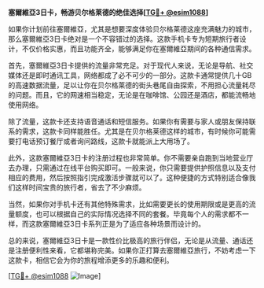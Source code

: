 **塞爾維亞3日卡，畅游贝尔格莱德的绝佳选择[[TG💪+ @esim1088](https://t.me/s/esim1088)]**

如果你计划前往塞爾維亞，尤其是想要深度体验贝尔格莱德这座充满魅力的城市，那么塞爾維亞3日卡绝对是一个不容错过的选择。这款手机卡专为短期旅行者设计，不仅价格实惠，而且功能齐全，能够满足你在塞爾維亞期间的各种通信需求。

首先，塞爾維亞3日卡提供的流量非常充足。对于现代人来说，无论是导航、社交媒体还是即时通讯工具，网络都成了必不可少的一部分。这款卡通常提供几十GB的高速数据流量，足以让你在贝尔格莱德的街头巷尾自由探索，不用担心流量耗尽的问题。而且，它的网速相当稳定，无论是在咖啡馆、公园还是酒店，都能流畅地使用网络。

除了流量，这款卡还支持语音通话和短信服务。如果你有需要与家人或朋友保持联系的需求，这款卡同样能胜任。尤其是在贝尔格莱德这样的城市，有时候你可能需要打电话预订餐厅或者询问路线，这款卡就能派上大用场了。

此外，这款塞爾維亞3日卡的注册过程也非常简单。你不需要亲自跑到当地营业厅去办理，只需通过在线平台购买即可。一般来说，你只需要提供护照信息以及支付相应的费用，然后按照指引完成激活步骤就可以了。这种便捷的方式特别适合像我们这样时间宝贵的旅行者，省去了不少麻烦。

当然，如果你对手机卡还有其他特殊需求，比如需要更长的使用期限或是更高的流量额度，也可以根据自己的实际情况选择不同的套餐。毕竟每个人的需求都不一样，而这款塞爾維亞3日卡系列正是为了适应各种场景而设计的。

总的来说，塞爾維亞3日卡是一款性价比极高的旅行伴侣，无论是从流量、通话还是注册便利性来看，它都堪称完美。如果你正打算去塞爾維亞旅行，不妨考虑一下这款卡，相信它会为你的旅程增添更多的乐趣和便利。

[[TG💪+ @esim1088](https://t.me/s/esim1088) ![Image](https://i.postimg.cc/4NQfJmqS/Snipaste-2025-05-13-00-14-12.png)]